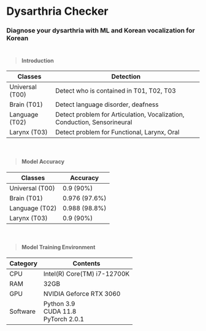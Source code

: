 # Dysarthria Checker
### Diagnose your dysarthria with ML and Korean vocalization for Korean<br><br>

> #### Introduction
|Classes|Detection|
|-------|---------|
|Universal (T00)|Detect who is contained in T01, T02, T03|
|Brain (T01)|Detect language disorder, deafness|
|Language (T02)|Detect problem for Articulation, Vocalization, Conduction, Sensorineural|
|Larynx (T03)|Detect problem for Functional, Larynx, Oral|

<br>

> #### Model Accuracy
|Classes|Accuracy|
|-------|---------|
|Universal (T00)|0.9 (90%)|
|Brain (T01)|0.976 (97.6%)|
|Language (T02)|0.988 (98.8%)|
|Larynx (T03)|0.9 (90%)|

<br>

> #### Model Training Environment
|Category|Contents|
|--------|--------|
|CPU|Intel(R) Core(TM) i7-12700K|
|RAM|32GB|
|GPU|NVIDIA Geforce RTX 3060|
|Software|Python 3.9<br>CUDA 11.8<br>PyTorch 2.0.1|
